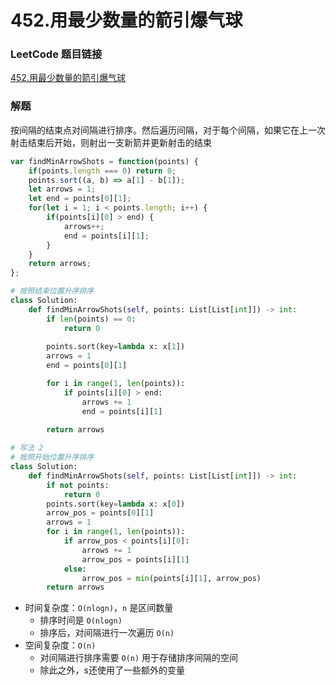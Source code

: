 # 452.用最少数量的箭引爆气球

### LeetCode 题目链接

[452.用最少数量的箭引爆气球](https://leetcode.cn/problems/minimum-number-of-arrows-to-burst-balloons/)

### 解题

按间隔的结束点对间隔进行排序。然后遍历间隔，对于每个间隔，如果它在上一次射击结束后开始，则射出一支新箭并更新射击的结束

```js
var findMinArrowShots = function(points) {
    if(points.length === 0) return 0;
    points.sort((a, b) => a[1] - b[1]);
    let arrows = 1;
    let end = points[0][1];
    for(let i = 1; i < points.length; i++) {
        if(points[i][0] > end) {
            arrows++;
            end = points[i][1];
        }
    }
    return arrows;
};
```
```python
# 按照结束位置升序排序
class Solution:
    def findMinArrowShots(self, points: List[List[int]]) -> int:
        if len(points) == 0:
            return 0
        
        points.sort(key=lambda x: x[1])
        arrows = 1
        end = points[0][1]

        for i in range(1, len(points)):
            if points[i][0] > end:
                arrows += 1
                end = points[i][1]
        
        return arrows

# 写法 2
# 按照开始位置升序排序
class Solution:
    def findMinArrowShots(self, points: List[List[int]]) -> int:
        if not points:
            return 0
        points.sort(key=lambda x: x[0])
        arrow_pos = points[0][1]
        arrows = 1
        for i in range(1, len(points)):
            if arrow_pos < points[i][0]:
                arrows += 1
                arrow_pos = points[i][1]
            else:
                arrow_pos = min(points[i][1], arrow_pos)
        return arrows
```
- 时间复杂度：`O(nlogn)`，`n` 是区间数量
  - 排序时间是 `O(nlogn)`
  - 排序后，对间隔进行一次遍历 `O(n)`
- 空间复杂度：`O(n)`
  - 对间隔进行排序需要 `O(n)` 用于存储排序间隔的空间
  - 除此之外，s还使用了一些额外的变量
